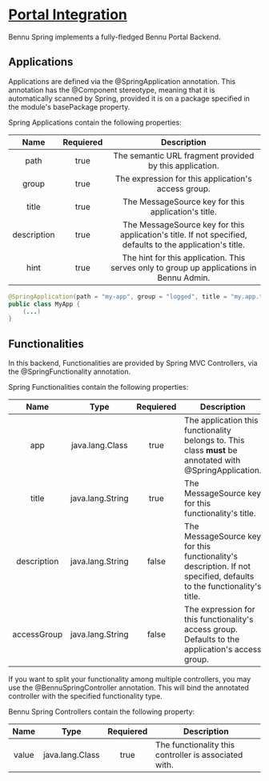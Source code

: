 # [Portal Integration](portal-integration.md)


Bennu Spring implements a fully-fledged Bennu Portal Backend.

## Applications
Applications are defined via the @SpringApplication annotation. This annotation has the @Component stereotype, meaning that it is automatically scanned by Spring, provided it is on a package specified in the module's basePackage property.

Spring Applications contain the following properties:

| **Name** | **Requiered** | **Description** |
|:-:|:-:|:-:|
| path | true | The semantic URL fragment provided by this application. |
| group | true | The expression for this application's access group. |
| title | true | The MessageSource key for this application's title. |
| description | true | The MessageSource key for this application's title. If not specified, defaults to the application's title. |
| hint | true | The hint for this application. This serves only to group up applications in Bennu Admin. |


``` java
@SpringApplication(path = "my-app", group = "logged", title = "my.app.title")
public class MyApp {
    (...)
}
```

## Functionalities

In this backend, Functionalities are provided by Spring MVC Controllers, via the @SpringFunctionality annotation.

Spring Functionalities contain the following properties:

| **Name** | **Type** | **Requiered** | **Description** |
|:-:|:-:|:-:|-|
| app | java.lang.Class | true | The application this functionality belongs to. This class **must** be annotated with @SpringApplication. |
| title | java.lang.String | true | The MessageSource key for this functionality's title. |
| description | java.lang.String | false | The MessageSource key for this functionality's description. If not specified, defaults to the functionality's title. |
| accessGroup | java.lang.String | false | The expression for this functionality's access group. Defaults to the application's access group. |


If you want to split your functionality among multiple controllers, you may use the @BennuSpringController annotation. This will bind the annotated controller with the specified functionality type.

Bennu Spring Controllers contain the following property:

| **Name** | **Type** | **Requiered** | **Description** |
|:-:|:-:|:-:|-|
| value | java.lang.Class | true | The functionality this controller is associated with. |